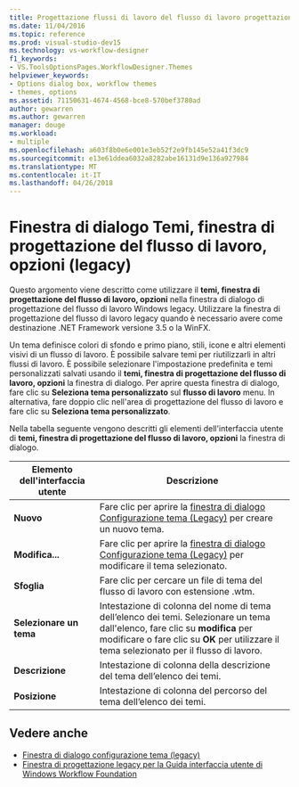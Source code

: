 ```yaml
---
title: Progettazione flussi di lavoro del flusso di lavoro progettazione - temi, finestra di dialogo Opzioni (Legacy)
ms.date: 11/04/2016
ms.topic: reference
ms.prod: visual-studio-dev15
ms.technology: vs-workflow-designer
f1_keywords:
- VS.ToolsOptionsPages.WorkflowDesigner.Themes
helpviewer_keywords:
- Options dialog box, workflow themes
- themes, options
ms.assetid: 71150631-4674-4568-bce8-570bef3780ad
author: gewarren
ms.author: gewarren
manager: douge
ms.workload:
- multiple
ms.openlocfilehash: a603f8b0e6e001e3eb52f2e9fb145e52a41f3dc9
ms.sourcegitcommit: e13e61ddea6032a8282abe16131d9e136a927984
ms.translationtype: MT
ms.contentlocale: it-IT
ms.lasthandoff: 04/26/2018
---
```

# <a name="themes-workflow-designer-options-dialog-box-legacy"></a>Finestra di dialogo Temi, finestra di progettazione del flusso di lavoro, opzioni (legacy)

Questo argomento viene descritto come utilizzare il **temi, finestra di progettazione del flusso di lavoro, opzioni** nella finestra di dialogo di progettazione del flusso di lavoro Windows legacy. Utilizzare la finestra di progettazione del flusso di lavoro legacy quando è necessario avere come destinazione .NET Framework versione 3.5 o la WinFX.

Un tema definisce colori di sfondo e primo piano, stili, icone e altri elementi visivi di un flusso di lavoro. È possibile salvare temi per riutilizzarli in altri flussi di lavoro. È possibile selezionare l'impostazione predefinita e temi personalizzati salvati usando il **temi, finestra di progettazione del flusso di lavoro, opzioni** la finestra di dialogo. Per aprire questa finestra di dialogo, fare clic su **Seleziona tema personalizzato** sul **flusso di lavoro** menu. In alternativa, fare doppio clic nell'area di progettazione del flusso di lavoro e fare clic su **Seleziona tema personalizzato**.

Nella tabella seguente vengono descritti gli elementi dell'interfaccia utente di **temi, finestra di progettazione del flusso di lavoro, opzioni** la finestra di dialogo.

|Elemento dell'interfaccia utente|Descrizione|
|----------------|-----------------|
|**Nuovo**|Fare clic per aprire la [finestra di dialogo Configurazione tema (Legacy)](../workflow-designer/theme-configuration-dialog-box-legacy.md) per creare un nuovo tema.|
|**Modifica...**|Fare clic per aprire la [finestra di dialogo Configurazione tema (Legacy)](../workflow-designer/theme-configuration-dialog-box-legacy.md) per modificare il tema selezionato.|
|**Sfoglia**|Fare clic per cercare un file di tema del flusso di lavoro con estensione .wtm.|
|**Selezionare un tema**|Intestazione di colonna del nome di tema dell’elenco dei temi. Selezionare un tema dall'elenco, fare clic su **modifica** per modificare o fare clic su **OK** per utilizzare il tema selezionato per il flusso di lavoro.|
|**Descrizione**|Intestazione di colonna della descrizione del tema dell’elenco dei temi.|
|**Posizione**|Intestazione di colonna del percorso del tema dell’elenco dei temi.|

## <a name="see-also"></a>Vedere anche

- [Finestra di dialogo configurazione tema (legacy)](../workflow-designer/theme-configuration-dialog-box-legacy.md)
- [Finestra di progettazione legacy per la Guida interfaccia utente di Windows Workflow Foundation](../workflow-designer/legacy-designer-for-windows-workflow-foundation-ui-help.md)